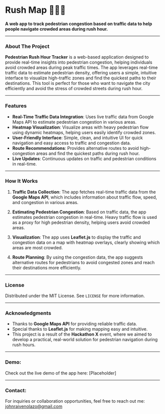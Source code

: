 # **Rush Map 🚶‍♂️🚦**

**A web app to track pedestrian congestion based on traffic data to help people navigate crowded areas during rush hour.**

---

### **About The Project**

**Pedestrian Rush Hour Tracker** is a web-based application designed to provide real-time insights into pedestrian congestion, helping individuals avoid crowded areas during peak traffic times. The app leverages real-time traffic data to estimate pedestrian density, offering users a simple, intuitive interface to visualize high-traffic zones and find the quickest paths to their destinations. This tool is perfect for those who want to navigate the city efficiently and avoid the stress of crowded streets during rush hour.

---

### **Features**
- **Real-Time Traffic Data Integration**: Uses live traffic data from Google Maps API to estimate pedestrian congestion in various areas.
- **Heatmap Visualization**: Visualize areas with heavy pedestrian flow using dynamic heatmaps, helping users easily identify crowded zones.
- **User-Friendly Interface**: Simple, clean, and intuitive UI for quick navigation and easy access to traffic and congestion data.
- **Route Recommendations**: Provides alternative routes to avoid high-congestion areas and find the quickest paths during rush hour.
- **Live Updates**: Continuous updates on traffic and pedestrian conditions in real-time.

---

### **How It Works**

1. **Traffic Data Collection**:
   The app fetches real-time traffic data from the **Google Maps API**, which includes information about traffic flow, speed, and congestion in various areas.
   
2. **Estimating Pedestrian Congestion**:
   Based on traffic data, the app estimates pedestrian congestion in real-time. Heavy traffic flow is used as a proxy for high pedestrian density, helping users avoid crowded areas.

3. **Visualization**:
   The app uses **Leaflet.js** to display the traffic and congestion data on a map with heatmap overlays, clearly showing which areas are most crowded.

4. **Route Planning**:
   By using the congestion data, the app suggests alternative routes for pedestrians to avoid congested zones and reach their destinations more efficiently.

---

### **License**

Distributed under the MIT License. See `LICENSE` for more information.

---

### **Acknowledgments**
- Thanks to **Google Maps API** for providing reliable traffic data.
- Special thanks to **Leaflet.js** for making mapping easy and intuitive.
- This project is a result of the **Hackathon X** event, where we aimed to develop a practical, real-world solution for pedestrian navigation during rush hours.

---

### **Demo**:
Check out the live demo of the app here: [Placeholder]

---

### **Contact**:

For inquiries or collaboration opportunities, feel free to reach out me: johnraivenolazo@gmail.com
